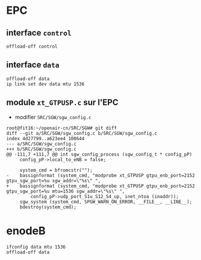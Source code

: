 # EPC

## interface `control`

    offload-off control
   
## interface `data`

    offload-off data
    ip link set dev data mtu 1536
	

## module `xt_GTPUSP.c` sur l'EPC

* modifier `SRC/SGW/sgw_config.c`

```
root@fit16:~/openair-cn/SRC/SGW# git diff
diff --git a/SRC/SGW/sgw_config.c b/SRC/SGW/sgw_config.c
index 4d27799..a623ee4 100644
--- a/SRC/SGW/sgw_config.c
+++ b/SRC/SGW/sgw_config.c
@@ -111,7 +111,7 @@ int sgw_config_process (sgw_config_t * config_pP)
     config_pP->local_to_eNB = false;

     system_cmd = bfromcstr("");
-    bassignformat (system_cmd, "modprobe xt_GTPUSP gtpu_enb_port=2152 gtpu_sgw_port=%u sgw_addr=\"%s\" ",
+    bassignformat (system_cmd, "modprobe xt_GTPUSP gtpu_enb_port=2152 gtpu_sgw_port=%u mtu=1536 sgw_addr=\"%s\" ",
         config_pP->udp_port_S1u_S12_S4_up, inet_ntoa (inaddr));
     sgw_system (system_cmd, SPGW_WARN_ON_ERROR, __FILE__, __LINE__);
     bdestroy(system_cmd);
```

#  enodeB

```
ifconfig data mtu 1536
offload-off data
```

